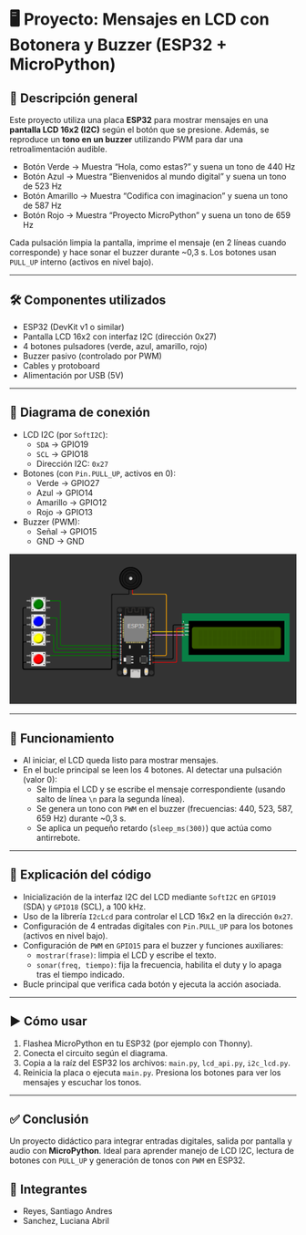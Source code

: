 # 🖥️ Proyecto: Mensajes en LCD con Botonera y Buzzer (ESP32 + MicroPython)

## 🔧 Descripción general
Este proyecto utiliza una placa **ESP32** para mostrar mensajes en una **pantalla LCD 16x2 (I2C)** según el botón que se presione. Además, se reproduce un **tono en un buzzer** utilizando PWM para dar una retroalimentación audible.

- Botón Verde → Muestra “Hola, como estas?” y suena un tono de 440 Hz
- Botón Azul → Muestra “Bienvenidos al mundo digital” y suena un tono de 523 Hz
- Botón Amarillo → Muestra “Codifica con imaginacion” y suena un tono de 587 Hz
- Botón Rojo → Muestra “Proyecto MicroPython” y suena un tono de 659 Hz

Cada pulsación limpia la pantalla, imprime el mensaje (en 2 líneas cuando corresponde) y hace sonar el buzzer durante ~0,3 s. Los botones usan `PULL_UP` interno (activos en nivel bajo).

---

## 🛠 Componentes utilizados
- ESP32 (DevKit v1 o similar)
- Pantalla LCD 16x2 con interfaz I2C (dirección 0x27)
- 4 botones pulsadores (verde, azul, amarillo, rojo)
- Buzzer pasivo (controlado por PWM)
- Cables y protoboard
- Alimentación por USB (5V)

---

## 🔌 Diagrama de conexión
- LCD I2C (por `SoftI2C`):
  - `SDA` → GPIO19
  - `SCL` → GPIO18
  - Dirección I2C: `0x27`
- Botones (con `Pin.PULL_UP`, activos en 0):
  - Verde → GPIO27
  - Azul → GPIO14
  - Amarillo → GPIO12
  - Rojo → GPIO13
- Buzzer (PWM):
  - Señal → GPIO15
  - GND → GND

![Diagrama de conexión](./circuito.png)

---

## 📲 Funcionamiento
- Al iniciar, el LCD queda listo para mostrar mensajes.
- En el bucle principal se leen los 4 botones. Al detectar una pulsación (valor 0):
  - Se limpia el LCD y se escribe el mensaje correspondiente (usando salto de línea `\n` para la segunda línea).
  - Se genera un tono con `PWM` en el buzzer (frecuencias: 440, 523, 587, 659 Hz) durante ~0,3 s.
  - Se aplica un pequeño retardo (`sleep_ms(300)`) que actúa como antirrebote.

---

## 🧩 Explicación del código
- Inicialización de la interfaz I2C del LCD mediante `SoftI2C` en `GPIO19` (SDA) y `GPIO18` (SCL), a 100 kHz.
- Uso de la librería `I2cLcd` para controlar el LCD 16x2 en la dirección `0x27`.
- Configuración de 4 entradas digitales con `Pin.PULL_UP` para los botones (activos en nivel bajo).
- Configuración de `PWM` en `GPIO15` para el buzzer y funciones auxiliares:
  - `mostrar(frase)`: limpia el LCD y escribe el texto.
  - `sonar(freq, tiempo)`: fija la frecuencia, habilita el duty y lo apaga tras el tiempo indicado.
- Bucle principal que verifica cada botón y ejecuta la acción asociada.

---

## ▶️ Cómo usar
1. Flashea MicroPython en tu ESP32 (por ejemplo con Thonny).
2. Conecta el circuito según el diagrama.
3. Copia a la raíz del ESP32 los archivos: `main.py`, `lcd_api.py`, `i2c_lcd.py`.
4. Reinicia la placa o ejecuta `main.py`. Presiona los botones para ver los mensajes y escuchar los tonos.

---

## ✅ Conclusión
Un proyecto didáctico para integrar entradas digitales, salida por pantalla y audio con **MicroPython**. Ideal para aprender manejo de LCD I2C, lectura de botones con `PULL_UP` y generación de tonos con `PWM` en ESP32.

## 👥 Integrantes
- Reyes, Santiago Andres
- Sanchez, Luciana Abril
